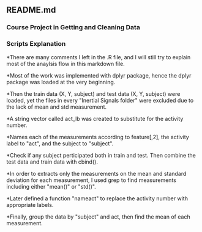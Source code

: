 ## README.md 
### Course Project in Getting and Cleaning Data
### Scripts Explanation

*There are many comments I left in the .R file, and I will still try to explain most of the anaylsis flow in this markdown file.

*Most of the work was implemented with dplyr package, hence the dplyr package was loaded at the very beginning.

*Then the train data (X, Y, subject) and test data (X, Y, subject) were loaded, yet the files in every "Inertial Signals folder" were excluded due to the lack of mean and std measurement.

*A string vector called act_lb was created to substitute for the activity number.

*Names each of the measurements according to feature[,2], the activity label to "act", and the subject to "subject".

*Check if any subject perticipated both in train and test. Then combine the test data and train data with cbind().

*In order to extracts only the measurements on the mean and standard deviation for each measurement, I used grep to find measurements including either "mean()" or "std()".

*Later defined a function "nameact" to replace the activity number with appropriate labels.

*Finally, group the data by "subject" and act, then find the mean of each measurement.